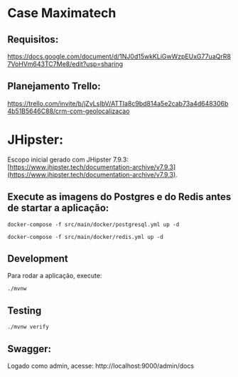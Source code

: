 # Case Maximatech

## Requisitos:
https://docs.google.com/document/d/1NJ0d15wkKLiGwWzpEUxG77uaQrR87VoHVm643TC7Me8/edit?usp=sharing

## Planejamento Trello:
https://trello.com/invite/b/jZvLsIbV/ATTIa8c9bd814a5e2cab73a4d648306b4b51B5646C88/crm-com-geolocalizacao

# JHipster:
Escopo inicial gerado com JHipster 7.9.3: [https://www.jhipster.tech/documentation-archive/v7.9.3](https://www.jhipster.tech/documentation-archive/v7.9.3).

## Execute as imagens do Postgres e do Redis antes de startar a aplicação:
```
docker-compose -f src/main/docker/postgresql.yml up -d
```

```
docker-compose -f src/main/docker/redis.yml up -d
```

## Development
Para rodar a aplicação, execute:

```
./mvnw
```

## Testing

```
./mvnw verify
```

## Swagger:
Logado como admin, acesse: http://localhost:9000/admin/docs
